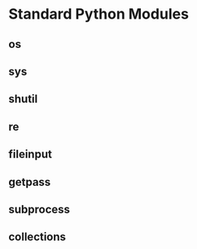 # Standard Python Modules

## os

## sys

## shutil

## re

## fileinput

## getpass

## subprocess

## collections


